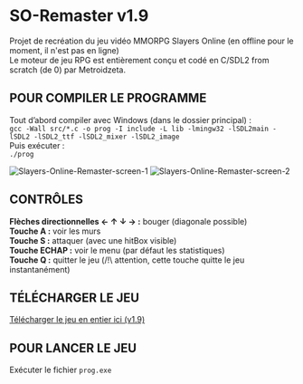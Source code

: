 # SO-Remaster v1.9
Projet de recréation du jeu vidéo MMORPG Slayers Online (en offline pour le moment, il n'est pas en ligne)  
Le moteur de jeu RPG est entièrement conçu et codé en C/SDL2 from scratch (de 0) par Metroidzeta.  

## POUR COMPILER LE PROGRAMME

Tout d’abord compiler avec Windows (dans le dossier principal) :  
```gcc -Wall src/*.c -o prog -I include -L lib -lmingw32 -lSDL2main -lSDL2 -lSDL2_ttf -lSDL2_mixer -lSDL2_image```  
Puis exécuter :  
```./prog```  

![Slayers-Online-Remaster-screen-1](https://raw.githubusercontent.com/Metroidzeta/SO-Remaster/refs/heads/main/captures/Slayers-Online-remaster-v14-screen-1.png)
![Slayers-Online-Remaster-screen-2](https://raw.githubusercontent.com/Metroidzeta/SO-Remaster/refs/heads/main/captures/Slayers-Online-remaster-v14-screen-2.png)

## CONTRÔLES

**Flèches directionnelles ← ↑ ↓ → :** bouger (diagonale possible)  
**Touche A :** voir les murs  
**Touche S :** attaquer (avec une hitBox visible)  
**Touche ECHAP :** voir le menu (par défaut les statistiques)  
**Touche Q :** quitter le jeu (/!\ attention, cette touche quitte le jeu instantanément)  

## TÉLÉCHARGER LE JEU

[Télécharger le jeu en entier ici (v1.9)](https://mega.nz/file/ksU3UYqA#EPViM6-E5P84TvPkfbFO-jK5mYxzm0ZUXRbXgYxhkpg)

## POUR LANCER LE JEU

Exécuter le fichier ```prog.exe```